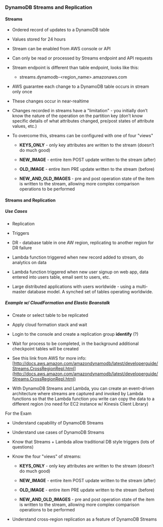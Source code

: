 ### DynamoDB Streams and Replication

#### Streams

* Ordered record of updates to a DynamoDB table

* Values stored for 24 hours

* Stream can be enabled from AWS console or API

* Can only be read or processed by Streams endpoint and API requests

* Stream endpoint is different than table endpoint, looks like this:

    * streams.dynamodb-<region_name>.amazonaws.com

* AWS guarantee each change to a DynamoDB table occurs in stream only once

* These changes occur in near-realtime

* Changes recorded in streams have a "limitation" - you initially don’t know the nature of the operation on the partition key (don’t know specific details of what attributes changed, pre/post states of attribute values, etc.)

* To overcome this, streams can be configured with one of four "views"

    * **KEYS_ONLY** - only key attributes are written to the stream (doesn’t do much good)

    * **NEW_IMAGE** - entire item POST update written to the stream (after)

    * **OLD_IMAGE** - entire item PRE update written to the stream (before)

    * **NEW_AND_OLD_IMAGES** - pre and post operation state of the item is written to the stream, allowing more complex comparison operations to be performed

#### Streams and Replication

##### Use Cases

* Replication

* Triggers

* DR - database table in one AW region, replicating to another region for DR failure

* Lambda function triggered when new record added to stream, do analytics on data

* Lambda function triggered when new user signup on web app, data entered into users table, email sent to users, etc.

* Large distributed applications with users worldwide - using a multi-master database model.  A synched set of tables operating worldwide.

##### Example w/ CloudFormation and Elastic Beanstalk

* Create or select table to be replicated

* Apply cloud formation stack and wait

* Login to the console and create a replication group **identify** (?)

* Wait for process to be completed, in the background additional checkpoint tables will be created

* See this link from AWS for more info: [http://docs.aws.amazon.com/amazondynamodb/latest/developerguide/Streams.CrossRegionRepl.html](http://docs.aws.amazon.com/amazondynamodb/latest/developerguide/Streams.CrossRegionRepl.html)

* With DynamoDB Streams and Lambda, you can create an event-driven architecture where streams are captured and invoked by Lambda functions so that the Lambda function you write can copy the data to a different region (no need for EC2 instance w/ Kinesis Client Library)

For the Exam

* Understand capability of DynamoDB Streams

* Understand use cases of DynamoDB Streams

* Know that Streams + Lambda allow traditional DB style triggers (lots of questions)

* Know the four "views" of streams:

    * **KEYS_ONLY** - only key attributes are written to the stream (doesn’t do much good)

    * **NEW_IMAGE** - entire item POST update written to the stream (after)

    * **OLD_IMAGE** - entire item PRE update written to the stream (before)

    * **NEW_AND_OLD_IMAGES** - pre and post operation state of the item is written to the stream, allowing more complex comparison operations to be performed

* Understand cross-region replication as a feature of DynamoDB Streams
